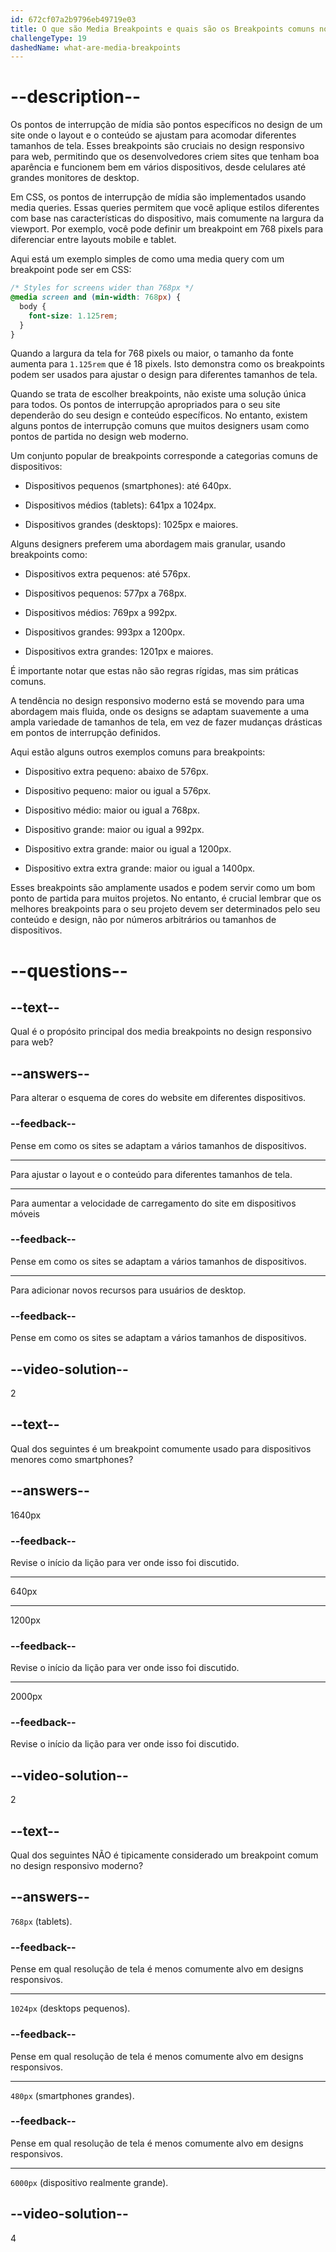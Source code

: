 ```yaml
---
id: 672cf07a2b9796eb49719e03
title: O que são Media Breakpoints e quais são os Breakpoints comuns no design moderno?
challengeType: 19
dashedName: what-are-media-breakpoints
---
```


# --description--

Os pontos de interrupção de mídia são pontos específicos no design de um site onde o layout e o conteúdo se ajustam para acomodar diferentes tamanhos de tela. Esses breakpoints são cruciais no design responsivo para web, permitindo que os desenvolvedores criem sites que tenham boa aparência e funcionem bem em vários dispositivos, desde celulares até grandes monitores de desktop.

Em CSS, os pontos de interrupção de mídia são implementados usando media queries. Essas queries permitem que você aplique estilos diferentes com base nas características do dispositivo, mais comumente na largura da viewport. Por exemplo, você pode definir um breakpoint em 768 pixels para diferenciar entre layouts mobile e tablet.

Aqui está um exemplo simples de como uma media query com um breakpoint pode ser em CSS:

```css
/* Styles for screens wider than 768px */
@media screen and (min-width: 768px) {
  body {
    font-size: 1.125rem;
  }
}
```

Quando a largura da tela for 768 pixels ou maior, o tamanho da fonte aumenta para `1.125rem` que é 18 pixels. Isto demonstra como os breakpoints podem ser usados para ajustar o design para diferentes tamanhos de tela.

Quando se trata de escolher breakpoints, não existe uma solução única para todos. Os pontos de interrupção apropriados para o seu site dependerão do seu design e conteúdo específicos. No entanto, existem alguns pontos de interrupção comuns que muitos designers usam como pontos de partida no design web moderno.

Um conjunto popular de breakpoints corresponde a categorias comuns de dispositivos:

- Dispositivos pequenos (smartphones): até 640px.

- Dispositivos médios (tablets): 641px a 1024px.

- Dispositivos grandes (desktops): 1025px e maiores.

Alguns designers preferem uma abordagem mais granular, usando breakpoints como:

- Dispositivos extra pequenos: até 576px.

- Dispositivos pequenos: 577px a 768px.

- Dispositivos médios: 769px a 992px.

- Dispositivos grandes: 993px a 1200px.

- Dispositivos extra grandes: 1201px e maiores.

É importante notar que estas não são regras rígidas, mas sim práticas comuns.

A tendência no design responsivo moderno está se movendo para uma abordagem mais fluida, onde os designs se adaptam suavemente a uma ampla variedade de tamanhos de tela, em vez de fazer mudanças drásticas em pontos de interrupção definidos.

Aqui estão alguns outros exemplos comuns para breakpoints:

- Dispositivo extra pequeno: abaixo de 576px.

- Dispositivo pequeno: maior ou igual a 576px.

- Dispositivo médio: maior ou igual a 768px.

- Dispositivo grande: maior ou igual a 992px.

- Dispositivo extra grande: maior ou igual a 1200px.

- Dispositivo extra extra grande: maior ou igual a 1400px.

Esses breakpoints são amplamente usados e podem servir como um bom ponto de partida para muitos projetos. No entanto, é crucial lembrar que os melhores breakpoints para o seu projeto devem ser determinados pelo seu conteúdo e design, não por números arbitrários ou tamanhos de dispositivos.

# --questions--

## --text--

Qual é o propósito principal dos media breakpoints no design responsivo para web?

## --answers--

Para alterar o esquema de cores do website em diferentes dispositivos.

### --feedback--

Pense em como os sites se adaptam a vários tamanhos de dispositivos.

---

Para ajustar o layout e o conteúdo para diferentes tamanhos de tela.

---

Para aumentar a velocidade de carregamento do site em dispositivos móveis

### --feedback--

Pense em como os sites se adaptam a vários tamanhos de dispositivos.

---

Para adicionar novos recursos para usuários de desktop.

### --feedback--

Pense em como os sites se adaptam a vários tamanhos de dispositivos.

## --video-solution--

2

## --text--

Qual dos seguintes é um breakpoint comumente usado para dispositivos menores como smartphones?

## --answers--

1640px

### --feedback--

Revise o início da lição para ver onde isso foi discutido.

---

640px

---

1200px

### --feedback--

Revise o início da lição para ver onde isso foi discutido.

---

2000px

### --feedback--

Revise o início da lição para ver onde isso foi discutido.

## --video-solution--

2

## --text--

Qual dos seguintes NÃO é tipicamente considerado um breakpoint comum no design responsivo moderno?

## --answers--

`768px` (tablets).

### --feedback--

Pense em qual resolução de tela é menos comumente alvo em designs responsivos.

---

`1024px` (desktops pequenos).

### --feedback--

Pense em qual resolução de tela é menos comumente alvo em designs responsivos.

---

`480px` (smartphones grandes).

### --feedback--

Pense em qual resolução de tela é menos comumente alvo em designs responsivos.

---

`6000px` (dispositivo realmente grande).

## --video-solution--

4
